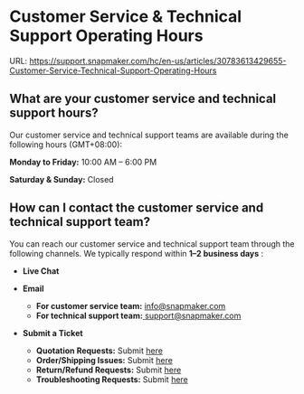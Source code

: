 # Customer Service & Technical Support Operating Hours

URL: https://support.snapmaker.com/hc/en-us/articles/30783613429655-Customer-Service-Technical-Support-Operating-Hours

##  **What are your customer service and technical support hours?**  
  
Our customer service and technical support teams are available during the following hours (GMT+08:00):

**Monday to Friday:** 10:00 AM – 6:00 PM

**Saturday & Sunday:** Closed

##  **How can I contact the customer service and technical support team?**

You can reach our customer service and technical support team through the following channels. We typically respond within **1–2 business days** :

  * **Live Chat**
  * **Email**

    * **For customer service team:** [info@snapmaker.com](mailto:info@snapmaker.com)
    * ****For technical support team:****[ support@snapmaker.com](mailto:support@snapmaker.com)
  * **Submit a Ticket**
    * **Quotation Requests:** Submit [here](https://snapmaker.formcrafts.com/quotation)
    * **Order/Shipping Issues:** Submit [here](https://snapmaker.formcrafts.com/shipping-issues)
    * **Return/Refund Requests:** Submit [here](https://snapmaker.formcrafts.com/return-refund)
    * **Troubleshooting Requests:** Submit [here](https://snapmaker.formcrafts.com/support-ticket)



